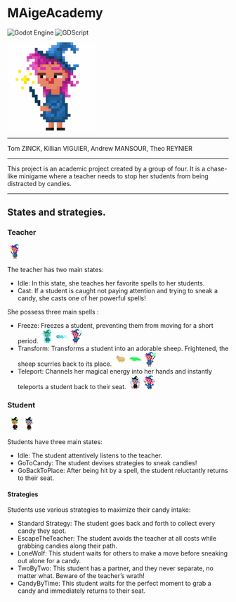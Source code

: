 # MAigeAcademy

![Godot Engine](https://img.shields.io/badge/GODOT-%23FFFFFF.svg?style=for-the-badge&logo=godot-engine)
![GDScript](https://img.shields.io/badge/GDScript-%2374267B.svg?style=for-the-badge&logo=godotengine&logoColor=white)

<img src="./resources/images/prof/transformgif.gif" alt="Mage" width="200">

---

Tom ZINCK, Killian VIGUIER, Andrew MANSOUR, Theo REYNIER

---

This project is an academic project created by a group of four.
It is a chase-like minigame where a teacher needs to stop her students from being distracted by candies.

---

## States and strategies.

### Teacher 

<img src="./resources/images/prof/mage1.png" alt="Mage" width="32">

The teacher has two main states:
* Idle: In this state, she teaches her favorite spells to her students.
* Cast: If a student is caught not paying attention and trying to sneak a candy, she casts one of her powerful spells!

She possess three main spells :
* Freeze: Freezes a student, preventing them from moving for a short period. <img src="./resources/images/eleve/StudentAgel.png" alt="AG" width="32"><img src="./resources/images/spell/freeze3.png" alt="F3" width="32"><img src="./resources/images/prof/glace3.png" alt="Mage" width="32">
* Transform: Transforms a student into an adorable sheep. Frightened, the sheep scurries back to its place. <img src="./resources/images/mouton/mouton_fixe.png" alt="AG" width="32"><img src="./resources/images/spell/transform-3.png" alt="S3" width="32"><img src="./resources/images/prof/transform3.png" alt="T3" width="32">
* Teleport: Channels her magical energy into her hands and instantly teleports a student back to their seat. <img src="./resources/images/eleve/studentBteleport-2.png" alt="TS3" width="32"><img src="./resources/images/prof/tele_spell3.png" alt="TS3" width="32">

### Student

<img src="./resources/images/eleve/studentA1.png" alt="SA" width="32"><img src="./resources/images/eleve/studentB1.png" alt="SB" width="32">

Students have three main states:
* Idle: The student attentively listens to the teacher.
* GoToCandy: The student devises strategies to sneak candies!
* GoBackToPlace: After being hit by a spell, the student reluctantly returns to their seat.

#### Strategies

Students use various strategies to maximize their candy intake:
* Standard Strategy: The student goes back and forth to collect every candy they spot.
* EscapeTheTeacher: The student avoids the teacher at all costs while grabbing candies along their path.
* LoneWolf: This student waits for others to make a move before sneaking out alone for a candy.
* TwoByTwo: This student has a partner, and they never separate, no matter what. Beware of the teacher’s wrath!
* CandyByTime: This student waits for the perfect moment to grab a candy and immediately returns to their seat.


